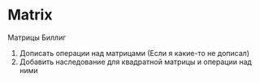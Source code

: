 # Matrix
Матрицы Биллиг
1. Дописать операции над матрицами (Если я какие-то не дописал)
2. Добавить наследование для квадратной матрицы и операции над ними
